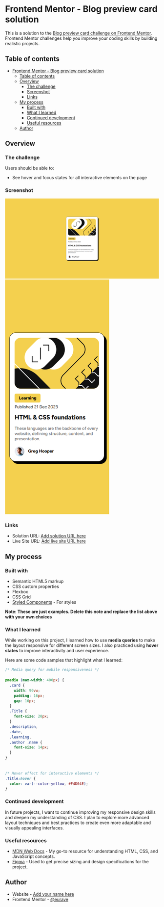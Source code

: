 # Frontend Mentor - Blog preview card solution

This is a solution to the [Blog preview card challenge on Frontend Mentor](https://www.frontendmentor.io/challenges/blog-preview-card-ckPaj01IcS). Frontend Mentor challenges help you improve your coding skills by building realistic projects. 

## Table of contents

- [Frontend Mentor - Blog preview card solution](#frontend-mentor---blog-preview-card-solution)
  - [Table of contents](#table-of-contents)
  - [Overview](#overview)
    - [The challenge](#the-challenge)
    - [Screenshot](#screenshot)
    - [Links](#links)
  - [My process](#my-process)
    - [Built with](#built-with)
    - [What I learned](#what-i-learned)
    - [Continued development](#continued-development)
    - [Useful resources](#useful-resources)
  - [Author](#author)


## Overview

### The challenge

Users should be able to:

- See hover and focus states for all interactive elements on the page

### Screenshot

![](/image-demo/Desktop%20Ver.png)
![](/image-demo/Mobile%20Ver.png)


### Links

- Solution URL: [Add solution URL here](https://your-solution-url.com)
- Live Site URL: [Add live site URL here](https://your-live-site-url.com)

## My process

### Built with

- Semantic HTML5 markup
- CSS custom properties
- Flexbox
- CSS Grid
- [Styled Components](https://styled-components.com/) - For styles

**Note: These are just examples. Delete this note and replace the list above with your own choices**

### What I learned

While working on this project, I learned how to use **media queries** to make the layout responsive for different screen sizes. I also practiced using **hover states** to improve interactivity and user experience.

Here are some code samples that highlight what I learned:

```css
/* Media query for mobile responsiveness */

@media (max-width: 400px) {
  .card {
    width: 90vw;
    padding: 16px;
    gap: 16px;
  }
  .Title {
    font-size: 20px;
  }
  .description,
  .date,
  .learning,
  .author .name {
    font-size: 14px;
  }
}


/* Hover effect for interactive elements */
.Title:hover {
  color: var(--color-yellow, #F4D04E);
}
```

### Continued development
In future projects, I want to continue improving my responsive design skills and deepen my understanding of CSS. I plan to explore more advanced layout techniques and best practices to create even more adaptable and visually appealing interfaces.

### Useful resources
- [MDN Web Docs](https://developer.mozilla.org/) - My go-to resource for understanding HTML, CSS, and JavaScript concepts.
- [Figma](https://www.figma.com/) - Used to get precise sizing and design specifications for the project.

## Author

- Website - [Add your name here](https://www.your-site.com)
- Frontend Mentor - [@euraye](https://www.frontendmentor.io/profile/euraye)


